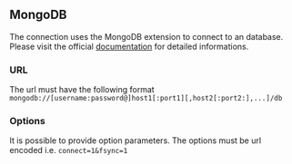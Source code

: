 
## MongoDB

The connection uses the MongoDB extension to connect to an database. Please 
visit the official [documentation] for detailed informations.

### URL

The url must have the following format 
`mongodb://[username:password@]host1[:port1][,host2[:port2:],...]/db`

### Options

It is possible to provide option parameters. The options must be url encoded
i.e. `connect=1&fsync=1`

[documentation]: http://php.net/manual/mongoclient.construct.php

